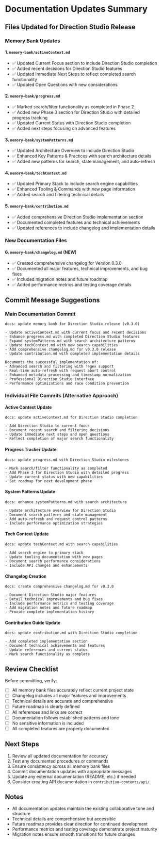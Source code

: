 # Documentation Updates Summary

## Files Updated for Direction Studio Release

### Memory Bank Updates

#### 1. `memory-bank/activeContext.md`
- ✅ Updated Current Focus section to include Direction Studio completion
- ✅ Added recent decisions for Direction Studio features
- ✅ Updated Immediate Next Steps to reflect completed search functionality
- ✅ Updated Open Questions with new considerations

#### 2. `memory-bank/progress.md`
- ✅ Marked search/filter functionality as completed in Phase 2
- ✅ Added new Phase 3 section for Direction Studio with detailed progress tracking
- ✅ Updated Current Status with Direction Studio completion
- ✅ Added next steps focusing on advanced features

#### 3. `memory-bank/systemPatterns.md`
- ✅ Updated Architecture Overview to include Direction Studio
- ✅ Enhanced Key Patterns & Practices with search architecture details
- ✅ Added new patterns for search, state management, and auto-refresh

#### 4. `memory-bank/techContext.md`
- ✅ Updated Primary Stack to include search engine capabilities
- ✅ Enhanced Tooling & Commands with new page information
- ✅ Added search and filtering technical details

#### 5. `memory-bank/contribution.md`
- ✅ Added comprehensive Direction Studio implementation section
- ✅ Documented completed features and technical achievements
- ✅ Updated references to include changelog and implementation details

### New Documentation Files

#### 6. `memory-bank/changelog.md` (NEW)
- ✅ Created comprehensive changelog for Version 0.3.0
- ✅ Documented all major features, technical improvements, and bug fixes
- ✅ Included migration notes and future roadmap
- ✅ Added performance metrics and testing coverage details

## Commit Message Suggestions

### Main Documentation Commit
```text
docs: update memory bank for Direction Studio release (v0.3.0)

- Update activeContext.md with current focus and recent decisions
- Enhance progress.md with completed Direction Studio features
- Expand systemPatterns.md with search architecture patterns
- Update techContext.md with new search capabilities
- Add comprehensive changelog.md for v0.3.0 release
- Update contribution.md with completed implementation details

Documents the successful implementation of:
- Advanced search and filtering with regex support
- Real-time auto-refresh with request abort control
- Enhanced metadata processing and timestamp normalization
- Professional Direction Studio interface
- Performance optimizations and race condition prevention
```

### Individual File Commits (Alternative Approach)

#### Active Context Update
```text
docs: update activeContext.md for Direction Studio completion

- Add Direction Studio to current focus
- Document recent search and filtering decisions
- Update immediate next steps and open questions
- Reflect completion of major search functionality
```

#### Progress Tracker Update
```text
docs: update progress.md with Direction Studio milestones

- Mark search/filter functionality as completed
- Add Phase 3 for Direction Studio with detailed progress
- Update current status with new capabilities
- Set roadmap for next development phase
```

#### System Patterns Update
```text
docs: enhance systemPatterns.md with search architecture

- Update architecture overview for Direction Studio
- Document search patterns and state management
- Add auto-refresh and request control patterns
- Include performance optimization strategies
```

#### Tech Context Update
```text
docs: update techContext.md with search capabilities

- Add search engine to primary stack
- Update tooling documentation with new pages
- Document search performance considerations
- Include API changes and enhancements
```

#### Changelog Creation
```text
docs: create comprehensive changelog.md for v0.3.0

- Document Direction Studio major features
- Detail technical improvements and bug fixes
- Include performance metrics and testing coverage
- Add migration notes and future roadmap
- Provide complete implementation history
```

#### Contribution Guide Update
```text
docs: update contribution.md with Direction Studio completion

- Add completed implementation section
- Document technical achievements and features
- Update references and current status
- Mark search functionality as complete
```

## Review Checklist

Before committing, verify:

- [ ] All memory bank files accurately reflect current project state
- [ ] Changelog includes all major features and improvements
- [ ] Technical details are accurate and comprehensive
- [ ] Future roadmap is clearly defined
- [ ] All references and links are correct
- [ ] Documentation follows established patterns and tone
- [ ] No sensitive information is included
- [ ] All completed features are properly documented

## Next Steps

1. Review all updated documentation for accuracy
2. Test any documented procedures or commands
3. Ensure consistency across all memory bank files
4. Commit documentation updates with appropriate messages
5. Update any external documentation (README, etc.) if needed
6. Consider creating API documentation in `contribution-contents/api/`

## Notes

- All documentation updates maintain the existing collaborative tone and structure
- Technical details are comprehensive but accessible
- Future roadmap provides clear direction for continued development
- Performance metrics and testing coverage demonstrate project maturity
- Migration notes ensure smooth transitions for future changes
